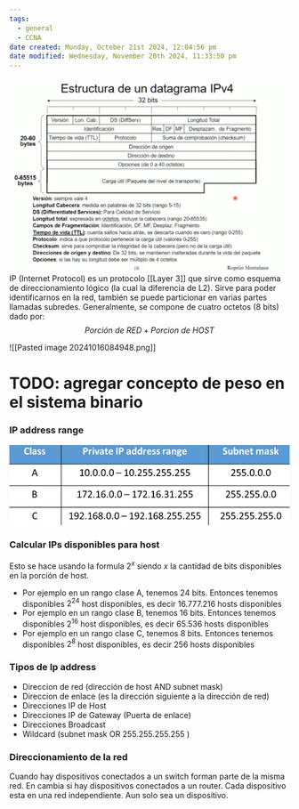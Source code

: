 ```yaml
---
tags:
  - general
  - CCNA
date created: Monday, October 21st 2024, 12:04:56 pm
date modified: Wednesday, November 20th 2024, 11:33:50 pm
---
```


![](_anexos_/Screenshot%20from%202023-11-13%2008-56-34.png)
IP (Internet Protocol) es un protocolo [[Layer 3]] que sirve como esquema de direccionamiento lógico (la cual la diferencia de L2). Sirve para poder identificarnos en la red, también se puede particionar en varias partes llamadas subredes. Generalmente, se compone de cuatro octetos (8 bits) dado por: 
$$Porción\ de\ RED + Porcion\ de\ HOST$$

![[Pasted image 20241016084948.png]]

# TODO: agregar concepto de peso en el sistema binario

### IP address range
![](_anexos_/ip-classes.png)
### Calcular IPs disponibles para host
Esto se hace usando la formula $2^{x}$ siendo $x$ la cantidad de bits disponibles en la porción de host. 
- Por ejemplo en un rango clase A, tenemos 24 bits. Entonces tenemos disponibles $2^{24}$ host disponibles, es decir $16.777.216$ hosts disponibles
- Por ejemplo en un rango clase B, tenemos 16 bits. Entonces tenemos disponibles $2^{16}$ host disponibles, es decir $65.536$ hosts disponibles
- Por ejemplo en un rango clase C, tenemos 8 bits. Entonces tenemos disponibles $2^8$ host disponibles, es decir $256$ hosts disponibles

### Tipos de Ip address
- Direccion de red  (dirección de host AND subnet mask)
- Direccion de enlace (es la dirección siguiente a la dirección de red)
- Direcciones IP de Host
- Direcciones IP de Gateway (Puerta de enlace)
- Direcciones Broadcast
- Wildcard (subnet mask OR 255.255.255.255 )

### Direccionamiento de la red
Cuando hay dispositivos conectados a un switch forman parte de la misma red.
En cambia si hay dispositivos conectados a un router. Cada dispositivo esta en una red independiente. Aun solo sea un dispositivo.
